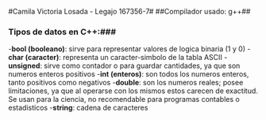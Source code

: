 #Camila Victoria Losada - Legajo 167356-7#
##Compilador usado: g++##
### Tipos de datos en C++:###
-**bool (booleano)**: sirve para representar valores de logica binaria (1 y 0)
-**char (caracter)**: representa un caracter-simbolo de la tabla ASCII
-**unsigned**: sirve como contador o para guardar cantidades, ya que son numeros enteros positivos
-**int (enteros)**: son todos los numeros enteros, tanto positivos como negativos
-**double**: son los numeros reales; posee limitaciones, ya que al operarse con los mismos estos carecen de exactitud. Se usan para la ciencia, no recomendable para programas contables o estadisticos
-**string**: cadena de caracteres
